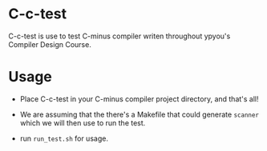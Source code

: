 # C-c-test
C-c-test is use to test C-minus compiler writen throughout ypyou's Compiler Design Course.

# Usage
- Place C-c-test in your C-minus compiler project directory, and that's all!

- We are assuming that the there's a Makefile that could generate `scanner` which we will then use to run the test.

- run `run_test.sh` for usage.
